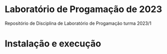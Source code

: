 # Laboratório de Progamação de 2023
Repositório de Disciplina de Laboratório de Progamação turma 2023/1
# Instalação e execução 
